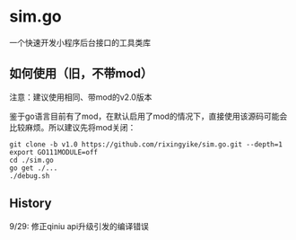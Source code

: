 # sim.go
一个快速开发小程序后台接口的工具类库


## 如何使用（旧，不带mod）

注意：建议使用相同、带mod的v2.0版本

鉴于go语言目前有了mod，在默认启用了mod的情况下，直接使用该源码可能会比较麻烦。所以建议先将mod关闭：

```
git clone -b v1.0 https://github.com/rixingyike/sim.go.git --depth=1
export GO111MODULE=off
cd ./sim.go
go get ./...
./debug.sh
```


## History
9/29: 修正qiniu api升级引发的编译错误
